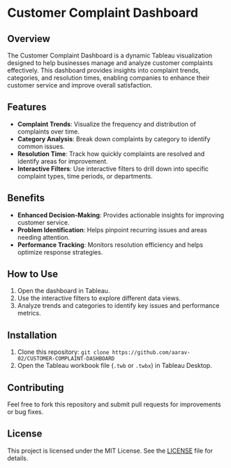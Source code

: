 # Customer Complaint Dashboard

## Overview

The Customer Complaint Dashboard is a dynamic Tableau visualization designed to help businesses manage and analyze customer complaints effectively. This dashboard provides insights into complaint trends, categories, and resolution times, enabling companies to enhance their customer service and improve overall satisfaction.

## Features

- **Complaint Trends**: Visualize the frequency and distribution of complaints over time.
- **Category Analysis**: Break down complaints by category to identify common issues.
- **Resolution Time**: Track how quickly complaints are resolved and identify areas for improvement.
- **Interactive Filters**: Use interactive filters to drill down into specific complaint types, time periods, or departments.

## Benefits

- **Enhanced Decision-Making**: Provides actionable insights for improving customer service.
- **Problem Identification**: Helps pinpoint recurring issues and areas needing attention.
- **Performance Tracking**: Monitors resolution efficiency and helps optimize response strategies.

## How to Use

1. Open the dashboard in Tableau.
2. Use the interactive filters to explore different data views.
3. Analyze trends and categories to identify key issues and performance metrics.

## Installation

1. Clone this repository: `git clone https://github.com/aarav-02/CUSTOMER-COMPLAINT-DASHBOARD`
2. Open the Tableau workbook file (`.twb` or `.twbx`) in Tableau Desktop.

## Contributing

Feel free to fork this repository and submit pull requests for improvements or bug fixes.

## License

This project is licensed under the MIT License. See the [LICENSE](LICENSE) file for details.

